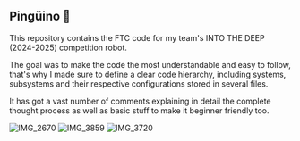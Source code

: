 ## Pingüino 🐧

This repository contains the FTC code for my team's INTO THE DEEP (2024-2025) competition robot.

The goal was to make the code the most understandable and easy to follow, that's why I made sure to define a clear code hierarchy, including systems, subsystems and their respective configurations stored in several files.

It has got a vast number of comments explaining in detail the complete thought process as well as basic stuff to make it beginner friendly too.

![IMG_2670](https://github.com/user-attachments/assets/16e50c63-b942-468b-b2df-20758de4b6e3)
![IMG_3859](https://github.com/user-attachments/assets/f1b1f678-c55c-426c-9ac8-184625727cf1)
![IMG_3720](https://github.com/user-attachments/assets/9dbd7404-9da9-44bf-9de6-d3eef601c146)
